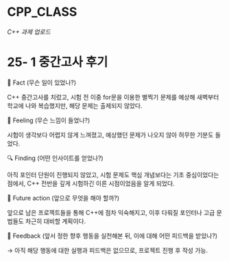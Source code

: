 # CPP_CLASS
*C++ 과제 업로드*

# 25- 1 중간고사 후기

🧾 Fact (무슨 일이 있었나?)

C++ 중간고사를 치렀고, 시험 전 이중 for문을 이용한 별찍기 문제를 예상해 새벽부터 학교에 나와 복습했지만, 해당 문제는 출제되지 않았다.

💭 Feeling (무슨 느낌이 들었나?)

시험이 생각보다 어렵지 않게 느껴졌고, 예상했던 문제가 나오지 않아 허무한 기분도 들었다.

🔍 Finding (어떤 인사이트를 얻었나?)

아직 포인터 단원이 진행되지 않았고, 시험 문제도 핵심 개념보다는 기초 중심이었다는 점에서, C++ 전반을 깊게 시험하긴 이른 시점이었음을 알게 되었다.

🎯 Future action (앞으로 무엇을 해야 할까?)

앞으로 남은 프로젝트들을 통해 C++에 점차 익숙해지고, 이후 다뤄질 포인터나 고급 문법들도 차근히 대비할 계획이다.

🔄 Feedback (앞서 정한 향후 행동을 실천해본 뒤, 이에 대해 어떤 피드백을 받았나?)

→ 아직 해당 행동에 대한 실행과 피드백은 없으므로, 프로젝트 진행 후 작성 가능.
